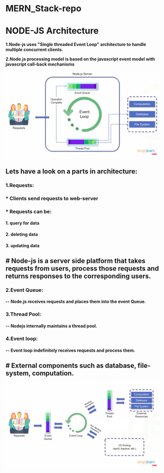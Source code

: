 # MERN_Stack-repo

# NODE-JS Architecture

**1.Node-js uses "Single threaded Event Loop" architecture to handle multiple concurrent clients.**

**2.Node.js processing model is based on the javascript event model with javascript call-back mechanisms**

![Image of Architecture](Images/Node-js.png)

## Lets have a look on a parts in architecture:

### 1.Requests:
### * Clients send requests to web-server
### * Requests can be:
####                1. query for data
####                2. deleting data
####                3. updating data

## # Node-js is a server side platform that takes requests from users, process those requests and returns responses to the corresponding users.

### 2.Event Queue: 
#### -- Node.js receives requests and places them into the event Queue.

### 3.Thread Pool: 
#### -- Nodejs internally maintains a thread pool.

### 4.Event loop: 
#### -- Event loop indefinitely receives requests and process them.

## # External components such as database, file-system, computation.

![work-flow](Images/workflow.png)